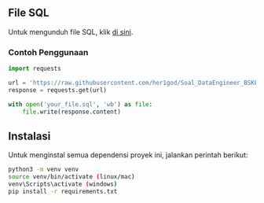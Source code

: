 ## File SQL

Untuk mengunduh file SQL, klik [di sini](https://raw.githubusercontent.com/her1god/Soal_DataEngineer_BSKLN/main/soal_data.sql).

### Contoh Penggunaan

```python
import requests

url = 'https://raw.githubusercontent.com/her1god/Soal_DataEngineer_BSKLN/main/database/soal_data.sql'
response = requests.get(url)

with open('your_file.sql', 'wb') as file:
    file.write(response.content)

```
## Instalasi

Untuk menginstal semua dependensi proyek ini, jalankan perintah berikut:

```bash
python3 -m venv venv
source venv/bin/activate (linux/mac)
venv\Scripts\activate (windows)
pip install -r requirements.txt
```

